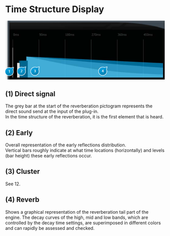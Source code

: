 # Time Structure Display
![](../include/verb_session_03.PNG)

## (1) Direct signal
The grey bar at the start of the reverberation pictogram represents the direct sound send at the input of the plug-in.   
In the time structure of the reverberation, it is the first element that is heard.

## (2) Early
Overall representation of the early reflections distribution.  
Vertical bars roughly indicate at what time locations (horizontally) and levels (bar height) these early reflections occur.

## (3) Cluster
See 12.

## (4) Reverb
Shows a graphical representation of the reverberation tail part of the engine. The decay curves of the high, mid and low
bands, which are controlled by the decay time settings, are superimposed in different colors and can rapidly be assessed
and checked.

